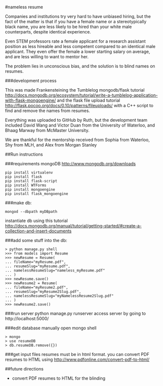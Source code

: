 #nameless resume

Companies and institutions try very hard to have unbiased hiring, but the fact of the matter is that if you have a female name or a stereotypically black name, you are less likely to be hired than your white male counterparts, despite identical experience.

Even STEM professors rate a female applicant for a research assistant position as less hireable and less competent compared to an identical male applicant. They even offer the female a lower starting salary on average, and are less willing to want to mentor her.

The problem lies in unconscious bias, and the solution is to blind names on resumes.

###development process

This was made Frankensteining the Tumblelog mongodb/flask tutorial
http://docs.mongodb.org/ecosystem/tutorial/write-a-tumblelog-application-with-flask-mongoengine/
and the flask file upload tutorial
http://flask.pocoo.org/docs/0.10/patterns/fileuploads/
with a C++ script to find and remove the names from resumes.

Everything was uploaded to GitHub by Ruth, but the development team included David Wang and Victor Duan from the University of Waterloo, and Bhaag Marway from McMaster University.

We are thankful for the mentorship received from Sophia from Waterloo, Shy from MLH, and Alex from Morgan Stanley

##Run instructions

###requirements
mongoDB
http://www.mongodb.org/downloads
```
pip install virtualenv
pip install flask
pip install flask-script
pip install WTForms
pip install mongoengine
pip install flask_mongoengine
```

###make db:
```
mongod --dbpath myDBpath
```
instantiate db using this tutorial http://docs.mongodb.org/manual/tutorial/getting-started/#create-a-collection-and-insert-documents

###add some stuff into the db:
```
> python manage.py shell
>>> from models import Resume
>>> newResume = Resume(
... fileName="myResume.pdf",
... resumeSlug="myResume.pdf",
... namelessResumeSlug="nameless_myResume.pdf"
... )
>>> newResume.save()
>>> newResume2 = Resume(
... fileName="myResume2.pdf",
... resumeSlug="myResume2Slug.pdf",
... namelessResumeSlug="myNamelessResume2Slug.pdf"
... )
>>> newResume2.save()
```

###run server
python manage.py runserver
access server by going to http://localhost:5000/

###edit database manually
open mongo shell
```
> mongo
> use resumeDB
> db.resumeDB.remove({})
```

###get input files
resumes must be in html format. you can convert PDF resumes to HTML using http://www.pdfonline.com/convert-pdf-to-html/

##future directions
* convert PDF resumes to HTML for the blinding
